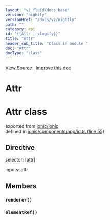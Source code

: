 ```yaml
---
layout: "v2_fluid/docs_base"
version: "nightly"
versionHref: "/docs/v2/nightly"
path: ""
category: api
id: "{{Attr | slugify}}"
title: "Attr"
header_sub_title: "Class in module "
doc: "Attr"
docType: "class"
---
```




<div class="improve-docs">
  <a href='http://github.com/driftyco/ionic2/tree/master/ionic/components/app/id.ts#L54'>
    View Source
  </a>
  &nbsp;
  <a href='http://github.com/driftyco/ionic2/edit/master/ionic/components/app/id.ts#L54'>
    Improve this doc
  </a>
</div>




<h1 class="api-title">

  Attr



</h1>







<h1 class="class export">Attr <span class="type">class</span></h1>
<p class="module">exported from <a href='undefined'>ionic/ionic</a><br/>
defined in <a href="https://github.com/driftyco/ionic2/tree/master/ionic/components/app/id.ts#L55-L71">ionic/components/app/id.ts (line 55)</a>
</p>
<h2>Directive</h2>
  <span>selector: [attr]</span>

  <span>inputs: attr</span>


<h2>Members</h2>

<div id="renderer"></div>
<h3>
  <code>renderer()</code>

</h3>












<div id="elementRef"></div>
<h3>
  <code>elementRef()</code>

</h3>















